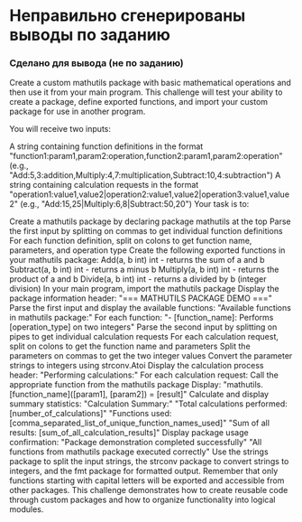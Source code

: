 # Неправильно сгенерированы выводы по заданию
### Сделано для вывода (не по заданию)

Create a custom mathutils package with basic mathematical operations and then use it from your main program. This challenge will test your ability to create a package, define exported functions, and import your custom package for use in another program.

You will receive two inputs:

A string containing function definitions in the format "function1:param1,param2:operation,function2:param1,param2:operation" (e.g., "Add:5,3:addition,Multiply:4,7:multiplication,Subtract:10,4:subtraction")
A string containing calculation requests in the format "operation1:value1,value2|operation2:value1,value2|operation3:value1,value2" (e.g., "Add:15,25|Multiply:6,8|Subtract:50,20")
Your task is to:

Create a mathutils package by declaring package mathutils at the top
Parse the first input by splitting on commas to get individual function definitions
For each function definition, split on colons to get function name, parameters, and operation type
Create the following exported functions in your mathutils package:
Add(a, b int) int - returns the sum of a and b
Subtract(a, b int) int - returns a minus b
Multiply(a, b int) int - returns the product of a and b
Divide(a, b int) int - returns a divided by b (integer division)
In your main program, import the mathutils package
Display the package information header: "=== MATHUTILS PACKAGE DEMO ==="
Parse the first input and display the available functions:
"Available functions in mathutils package:"
For each function: "- [function_name]: Performs [operation_type] on two integers"
Parse the second input by splitting on pipes to get individual calculation requests
For each calculation request, split on colons to get the function name and parameters
Split the parameters on commas to get the two integer values
Convert the parameter strings to integers using strconv.Atoi
Display the calculation process header: "Performing calculations:"
For each calculation request:
Call the appropriate function from the mathutils package
Display: "mathutils.[function_name]([param1], [param2]) = [result]"
Calculate and display summary statistics:
"Calculation Summary:"
"Total calculations performed: [number_of_calculations]"
"Functions used: [comma_separated_list_of_unique_function_names_used]"
"Sum of all results: [sum_of_all_calculation_results]"
Display package usage confirmation:
"Package demonstration completed successfully"
"All functions from mathutils package executed correctly"
Use the strings package to split the input strings, the strconv package to convert strings to integers, and the fmt package for formatted output. Remember that only functions starting with capital letters will be exported and accessible from other packages. This challenge demonstrates how to create reusable code through custom packages and how to organize functionality into logical modules.